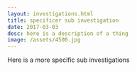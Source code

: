 ```yaml
---
layout: investigations.html
title: specificer sub investigation
date: 2017-03-03
desc: here is a description of a thing
image: /assets/4500.jpg
---
```


Here is a more specific sub investigations
